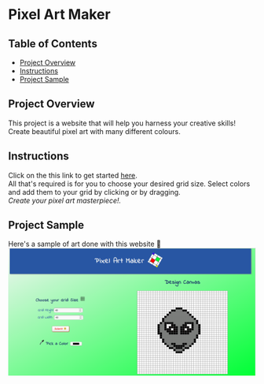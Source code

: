 # Pixel Art Maker

## Table of Contents

* [Project Overview](#overview)
* [Instructions](#instructions)
* [Project Sample](#sample)


## <a name="overview"></a> Project Overview
This project is a website that will help you harness your creative skills! Create beautiful pixel art with many different colours.

## <a name="instructions"></a>  Instructions
Click on the this link to get started [here](http://karenok.github.io/pixel-art-maker). <br />
All that's required is for you to choose your desired grid size. Select colors and add them to your grid by clicking or by dragging. <br /> *Create your pixel art masterpiece!.*  <br />

## <a name="sample"></a> Project Sample
 Here's a sample of art done with this website 🙂
![Project Sample](./images/Sample.png)
